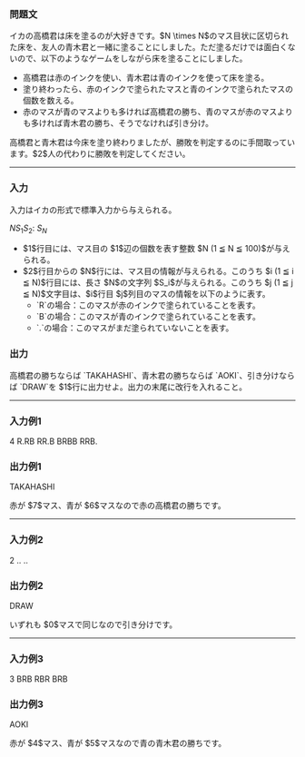 
<div>

<div>

<div>

<section>

### **問題文**

<p>
イカの高橋君は床を塗るのが大好きです。$N \times N$のマス目状に区切られた床を、友人の青木君と一緒に塗ることにしました。ただ塗るだけでは面白くないので、以下のようなゲームをしながら床を塗ることにしました。
</p>

<ul>

<li>
高橋君は赤のインクを使い、青木君は青のインクを使って床を塗る。
</li>

<li>
塗り終わったら、赤のインクで塗られたマスと青のインクで塗られたマスの個数を数える。
</li>

<li>
赤のマスが青のマスよりも多ければ高橋君の勝ち、青のマスが赤のマスよりも多ければ青木君の勝ち、そうでなければ引き分け。
</li>

</ul>

<p>
高橋君と青木君は今床を塗り終わりましたが、勝敗を判定するのに手間取っています。$2$人の代わりに勝敗を判定してください。
</p>

</section>

</div>

---

<div>

<div>

<section>

### **入力**

<p>
入力はイカの形式で標準入力から与えられる。
</p>

<div>

$N$$S_1$$S_2$:
$S_N$
</div>

<ul>

<li>
$1$行目には、マス目の $1$辺の個数を表す整数 $N (1 ≦ N ≦ 100)$が与えられる。
</li>

<li>
$2$行目からの $N$行には、マス目の情報が与えられる。このうち $i (1 ≦ i ≦ N)$行目には、長さ $N$の文字列 $S_i$が与えられる。このうち $j (1 ≦ j ≦ N)$文字目は、$i$行目 $j$列目のマスの情報を以下のように表す。
		
<ul>

<li>
`R`の場合：このマスが赤のインクで塗られていることを表す。
</li>

<li>
`B`の場合：このマスが青のインクで塗られていることを表す。
</li>

<li>
`.`の場合：このマスがまだ塗られていないことを表す。
</li>

</ul>

</li>

</ul>

</section>

</div>

<div>

<section>

### **出力**

<p>
高橋君の勝ちならば `TAKAHASHI`、青木君の勝ちならば `AOKI`、引き分けならば `DRAW`を $1$行に出力せよ。出力の末尾に改行を入れること。
</p>

</section>

</div>

</div>

---

<div>

<section>

### **入力例1**

<div>

4
R.RB
RR.B
BRBB
RRB.

</div>

</section>

</div>

<div>

<section>

### **出力例1**

<div>

TAKAHASHI

</div>

<p>
赤が $7$マス、青が $6$マスなので赤の高橋君の勝ちです。
</p>

</section>

</div>

---

<div>

<section>

### **入力例2**

<div>

2
..
..

</div>

</section>

</div>

<div>

<section>

### **出力例2**

<div>

DRAW

</div>

<p>
いずれも $0$マスで同じなので引き分けです。
</p>

</section>

</div>

---

<div>

<section>

### **入力例3**

<div>

3
BRB
RBR
BRB

</div>

</section>

</div>

<div>

<section>

### **出力例3**

<div>

AOKI

</div>

<p>
赤が $4$マス、青が $5$マスなので青の青木君の勝ちです。
</p>

</section>

</div>

</div>

</div>
